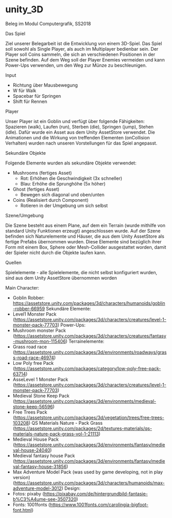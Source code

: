 # unity_3D
Beleg im Modul Computergrafik, SS2018

Das Spiel

Ziel unserer Belegarbeit ist die Entwicklung von einem 3D-Spiel. Das Spiel soll sowohl als Single Player, als auch im Multiplayer bedienbar sein. 
Der Player soll Coins sammeln, die sich an verschiedenen Positionen in der Szene befinden.
Auf dem Weg soll der Player Enemies vermeiden und kann Power-Ups verwenden, um den Weg zur Münze zu beschleunigen.

Input

- Richtung über Mausbewegung
- W für Walk
- Spacebar für Springen
- Shift für Rennen


Player


Unser Player ist ein Goblin und verfügt über folgende Fähigkeiten: Spazieren (walk), Laufen (run), Sterben (die), Springen (jump), Stehen (idle). Dafür wurde ein Asset aus dem Unity AssetStore verwendet. Die Animationen und die Wirkung von treffenden Elementen (onCollision Verhalten) wurden nach unseren Vorstellungen für das Spiel angepasst. 

Sekundäre Objekte


Folgende Elemente wurden als sekundäre Objekte verwendet:
- Mushrooms (fertiges Asset)
  - Rot: Erhöhen die Geschwindigkeit (3x schneller)
  - Blau: Erhöhe die Sprunghöhe (5x höher)
- Ghost (fertiges Asset)
  - Bewegen sich diagonal und oben/unten
- Coins (Realisiert durch Component)
  - Rotieren in der Umgebung um sich selbst

Szene/Umgebung

Die Szene besteht aus einem Plane, auf dem ein Terrain (wurde mithilfe von standard Unity Funktionen erzeugt) angeschlossen wurde. Auf der Szene befinden sich Naturelemente und Häuser, die aus dem Unity AssetStore als fertige Prefabs übernommen wurden. Diese Elemente sind bezüglich ihrer Form mit einem Box, Sphere oder Mesh-Collider ausgestattet worden, damit der Spieler nicht durch die Objekte laufen kann.

Quellen

Spielelemente - alle Spielelemente, die nicht selbst konfiguriert wurden, sind aus dem Unity AssetStore übernommen worden

Main Character:
 - Goblin Robber: https://assetstore.unity.com/packages/3d/characters/humanoids/goblin-robber-66959
Sekundäre Elemente:
- Level1 Monster Pack (https://assetstore.unity.com/packages/3d/characters/creatures/level-1-monster-pack-77703)
Power-Ups:
- Mushroom monster Pack (https://assetstore.unity.com/packages/3d/characters/creatures/fantasy-mushroom-mon-115406)
Terrainelemente:
- Grass road race (https://assetstore.unity.com/packages/3d/environments/roadways/grass-road-race-46974)
- Low Poly free Pack (https://assetstore.unity.com/packages/category/low-poly-free-pack-63714)
- AsseLevel 1 Monster Pack (https://assetstore.unity.com/packages/3d/characters/creatures/level-1-monster-pack-77703)
- Medieval Stone Keep Pack (https://assetstore.unity.com/packages/3d/environments/medieval-stone-keep-56596)
- Free Trees Pack (https://assetstore.unity.com/packages/3d/vegetation/trees/free-trees-103208)
QS Materials Nature - Pack Grass (https://assetstore.unity.com/packages/2d/textures-materials/qs-materials-nature-pack-grass-vol-1-21113)
- Medieval House Pack (https://assetstore.unity.com/packages/3d/environments/fantasy/medieval-house-24040)
- Medieval fantasy house Pack (https://assetstore.unity.com/packages/3d/environments/fantasy/medieval-fantasy-house-31856)
- Max Adventure Model Pack (was used by game developing, not in play version) (https://assetstore.unity.com/packages/3d/characters/humanoids/max-adventure-model-3012)
Design:
- Fotos: pixaby (https://pixabay.com/de/hintergrundbild-fantasie-b%C3%A4ume-see-3507320)
- Fonts: 1001fonts (https://www.1001fonts.com/carolingia-bigfoot-font.html)
